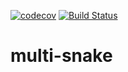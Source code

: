 [![codecov](https://codecov.io/gh/gmaslowski/multi-snake/branch/master/graph/badge.svg)](https://codecov.io/gh/gmaslowski/multi-snake)
[![Build Status](https://travis-ci.org/gmaslowski/multi-snake.svg?branch=master)](https://travis-ci.org/gmaslowski/multi-snake)

multi-snake
===========
